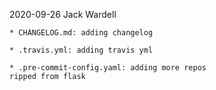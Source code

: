 2020-09-26  Jack Wardell

    * CHANGELOG.md: adding changelog

    * .travis.yml: adding travis yml

    * .pre-commit-config.yaml: adding more repos
    ripped from flask
